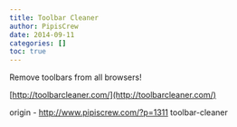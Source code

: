 ```yaml
---
title: Toolbar Cleaner
author: PipisCrew
date: 2014-09-11
categories: []
toc: true
---
```


Remove toolbars from all browsers!

[http://toolbarcleaner.com/](http://toolbarcleaner.com/)

origin - http://www.pipiscrew.com/?p=1311 toolbar-cleaner
